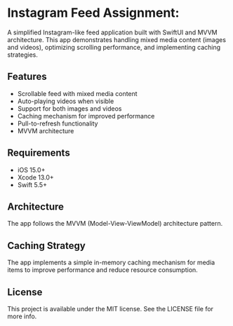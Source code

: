 # Instagram Feed Assignment:

A simplified Instagram-like feed application built with SwiftUI and MVVM architecture. This app demonstrates handling mixed media content (images and videos), optimizing scrolling performance, and implementing caching strategies.

## Features
- Scrollable feed with mixed media content
- Auto-playing videos when visible
- Support for both images and videos
- Caching mechanism for improved performance
- Pull-to-refresh functionality
- MVVM architecture

## Requirements

- iOS 15.0+
- Xcode 13.0+
- Swift 5.5+

## Architecture
The app follows the MVVM (Model-View-ViewModel) architecture pattern.


## Caching Strategy
The app implements a simple in-memory caching mechanism for media items to improve performance and reduce resource consumption.


## License
This project is available under the MIT license. See the LICENSE file for more info. 
